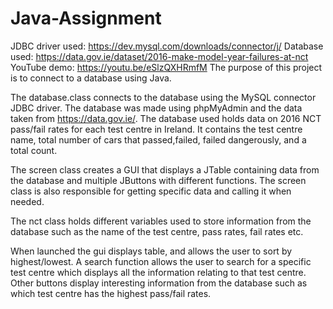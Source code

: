 # Java-Assignment
JDBC driver used: https://dev.mysql.com/downloads/connector/j/
Database used: https://data.gov.ie/dataset/2016-make-model-year-failures-at-nct
YouTube demo: https://youtu.be/eSlzQXHRmfM
The purpose of this project is to connect to a database using Java. 

The database.class connects to the database using the MySQL connector JDBC driver. The database was made using phpMyAdmin and the data taken from https://data.gov.ie/. The database used holds data on 2016 NCT pass/fail rates for each test centre in Ireland. It contains the test centre name, total number of cars that passed,failed, failed dangerously, and a total count.

The screen class creates a GUI that displays a JTable containing data from the database and multiple JButtons with different functions. The screen class is also responsible for getting specific data and calling it when needed. 

The nct class holds different variables used to store information from the database such as the name of the test centre, pass rates, fail rates etc. 

When launched the gui displays table, and allows the user to sort by highest/lowest. A search function allows the user to search for a specific test centre which displays all the information relating to that test centre. Other buttons display interesting information from the database such as which test centre has the highest pass/fail rates.
